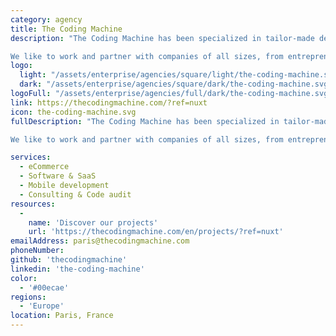 ```yaml
---
category: agency
title: The Coding Machine
description: "The Coding Machine has been specialized in tailor-made development around Open Source technologies for more than 15 years.

We like to work and partner with companies of all sizes, from entrepreneurs to multinationals, in all sectors. Technical expertise, challenge (and curiosity) is what drives us."
logo:
  light: "/assets/enterprise/agencies/square/light/the-coding-machine.svg"
  dark: "/assets/enterprise/agencies/square/dark/the-coding-machine.svg"
logoFull: "/assets/enterprise/agencies/full/dark/the-coding-machine.svg"
link: https://thecodingmachine.com/?ref=nuxt
icon: the-coding-machine.svg
fullDescription: "The Coding Machine has been specialized in tailor-made development around Open Source technologies for more than 15 years.

We like to work and partner with companies of all sizes, from entrepreneurs to multinationals, in all sectors. Technical expertise, challenge (and curiosity) is what drives us."

services:
  - eCommerce
  - Software & SaaS
  - Mobile development
  - Consulting & Code audit
resources:
  -
    name: 'Discover our projects'
    url: 'https://thecodingmachine.com/en/projects/?ref=nuxt'
emailAddress: paris@thecodingmachine.com
phoneNumber:
github: 'thecodingmachine'
linkedin: 'the-coding-machine'
color:
  - '#00ecae'
regions:
  - 'Europe'
location: Paris, France
---
```

